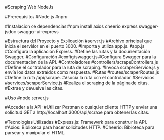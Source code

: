 #Scraping Web NodeJs

#Prerequisitos
#Node.js
#npm

#Instalacion de dependencias
#npm install axios cheerio express swagger-jsdoc swagger-ui-express

#Estructura del Proyecto y Explicación
#server.js
#Archivo principal que inicia el servidor en el puerto 3000.
#Importa y utiliza app.js.
#app.js
#Configura la aplicación Express.
#Define las rutas y la documentación Swagger.
#Configuración
#config/swagger.js
#Configura Swagger para la documentación de la API.
#Controladores
#controllers/scrapeControllers.js
#Define el controlador para la ruta de scraping.
#Invoca scraperService.js y envía los datos extraídos como respuesta.
#Rutas
#routes/scraperRoutes.js
#Define la ruta /api/scrape.
#Asocia la ruta con el controlador.
#Servicios
#services/scraperService.js
#Realiza el scraping de la página de citas.
#Extrae y devuelve las citas.

#Uso
#node server.js

#Acceder a la API:
#Utilizar Postman o cualquier cliente HTTP y enviar una solicitud GET a http://localhost:3000/api/scrape para obtener las citas.

#Tecnologías Utilizadas
#Express.js: Framework para construir la API.
#Axios: Biblioteca para hacer solicitudes HTTP.
#Cheerio: Biblioteca para parsear y manipular el HTML.